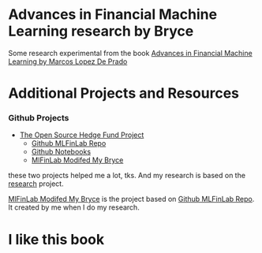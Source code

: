 # Advances in Financial Machine Learning research by Bryce

Some research experimental from the book [Advances in Financial Machine Learning by Marcos Lopez De Prado](https://www.wiley.com/en-us/Advances+in+Financial+Machine+Learning-p-9781119482109)

# Additional Projects and Resources

### Github Projects

- [The Open Source Hedge Fund Project](http://www.quantsportal.com/the-open-source-hedge-fund-project/)
	- [Github MLFinLab Repo](https://github.com/hudson-and-thames/mlfinlab)
	- [Github Notebooks](https://github.com/hudson-and-thames/research)
    - [MlFinLab Modifed My Bryce](https://github.com/mhxueshan/mlfinlab)


these two projects helped me a lot, tks. And my research is based on the [research](https://github.com/hudson-and-thames/research) project.

[MlFinLab Modifed My Bryce](https://github.com/mhxueshan/mlfinlab) is the project based on [Github MLFinLab Repo](https://github.com/hudson-and-thames/mlfinlab). It created by me when I do my research.

# I like this book

